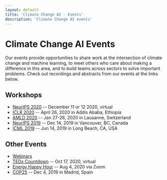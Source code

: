 ```yaml
---
layout: default
title: 'Climate Change AI - Events'
description: 'Climate Change AI events'
---
```


# Climate Change AI Events

Our events provide opportunities to share work at the intersection of climate change and machine learning, to meet others who care about making a difference in this area, and to build teams across sectors to solve important problems. Check out recordings and abstracts from our events at the links below.

## Workshops

* [NeurIPS 2020](/events/neurips2020) -- December 11 or 12 2020, virtual
* [ICLR 2020](/events/iclr2020) -- April 26, 2020 in Addis Ababa, Ethiopia
* [AMLD 2020](/events/amld2020) -- Jan 27-28, 2020 in Lausanne, Switzerland
* [NeurIPS 2019](/events/neurips2019) -- Dec 14, 2019 in Vancouver, BC, Canada
* [ICML 2019](/events/icml2019) -- Jun 14, 2019 in Long Beach, CA, USA

## Other Events
* [Webinars](/webinars)
* [TEDx Countdown](/events/tedx) -- Oct 17, 2020, virtual
* [Energy Happy Hour](/events/energy_happy_hour) -- Aug 4, 2020 via Zoom
* [COP25](/events/cop25) -- Dec 4, 2019 in Madrid, Spain
